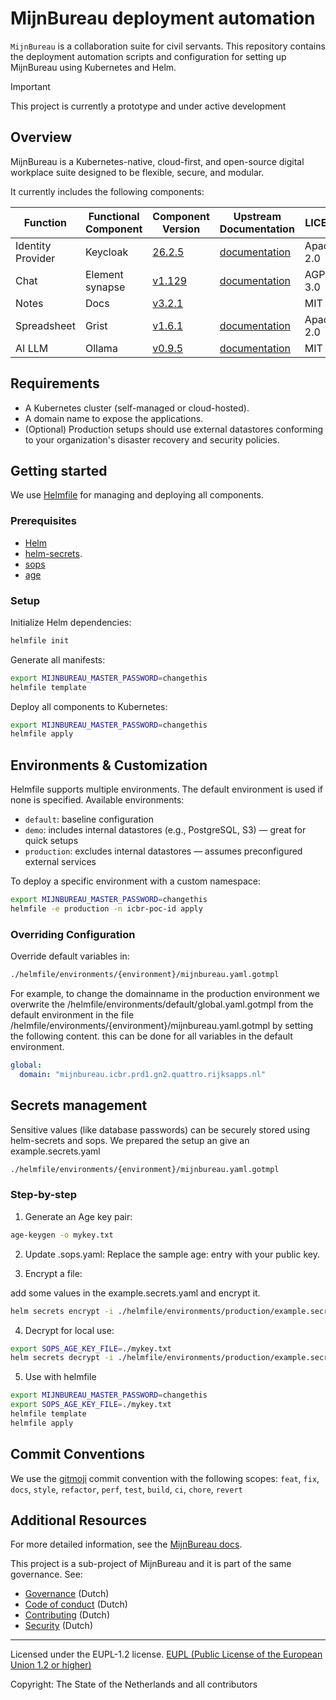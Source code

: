 # MijnBureau deployment automation

`MijnBureau` is a collaboration suite for civil servants. This repository contains the deployment automation scripts and configuration for setting up MijnBureau using Kubernetes and Helm.

> [!IMPORTANT]
> This project is currently a prototype and under active development

## Overview

MijnBureau is a Kubernetes-native, cloud-first, and open-source digital workplace suite designed to be flexible, secure, and modular.

It currently includes the following components:

| Function          | Functional Component | Component Version                                                  | Upstream Documentation                                        | LICENSE    |
| ----------------- | -------------------- | ------------------------------------------------------------------ | ------------------------------------------------------------- | ---------- |
| Identity Provider | Keycloak             | [26.2.5](https://github.com/keycloak/keycloak/releases/tag/26.2.5) | [documentation](https://www.keycloak.org/documentation)       | Apache-2.0 |
| Chat              | Element synapse      | [v1.129](https://github.com/element-hq/synapse/tree/v1.129.0)      | [documentation](https://element-hq.github.io/synapse/latest/) | AGPL-3.0   |
| Notes             | Docs                 | [v3.2.1](https://github.com/suitenumerique/docs/tree/v3.2.1)       |                                                               | MIT        |
| Spreadsheet       | Grist                | [v1.6.1](https://github.com/gristlabs/grist-core/tree/v1.6.1)      | [documentation](https://support.getgrist.com/self-managed/)   | Apache-2.0 |
| AI LLM            | Ollama               | [v0.9.5](https://github.com/ollama/ollama/tree/v0.9.5)             | [documentation](https://ollama.com/)                          | MIT        |

## Requirements

- A Kubernetes cluster (self-managed or cloud-hosted).
- A domain name to expose the applications.
- (Optional) Production setups should use external datastores conforming to your organization's disaster recovery and security policies.

## Getting started

We use [Helmfile](https://helmfile.readthedocs.io/en/latest/) for managing and deploying all components.

### Prerequisites

- [Helm](https://helm.sh/)
- [helm-secrets](https://github.com/jkroepke/helm-secret).
- [sops](https://getsops.io/)
- [age](https://github.com/FiloSottile/age)

### Setup

Initialize Helm dependencies:

```bash
helmfile init
```

Generate all manifests:

```bash
export MIJNBUREAU_MASTER_PASSWORD=changethis
helmfile template
```

Deploy all components to Kubernetes:

```bash
export MIJNBUREAU_MASTER_PASSWORD=changethis
helmfile apply
```

## Environments & Customization

Helmfile supports multiple environments. The default environment is used if none is specified. Available environments:

- `default`: baseline configuration
- `demo`: includes internal datastores (e.g., PostgreSQL, S3) — great for quick setups
- `production`: excludes internal datastores — assumes preconfigured external services

To deploy a specific environment with a custom namespace:

```bash
export MIJNBUREAU_MASTER_PASSWORD=changethis
helmfile -e production -n icbr-poc-id apply
```

### Overriding Configuration

Override default variables in:

```bash
./helmfile/environments/{environment}/mijnbureau.yaml.gotmpl
```

For example, to change the domainname in the production environment we overwrite the /helmfile/environments/default/global.yaml.gotmpl from the default environment in the file /helmfile/environments/{environment}/mijnbureau.yaml.gotmpl by setting the following content. this can be done for all variables in the default environment.

```yaml
global:
  domain: "mijnbureau.icbr.prd1.gn2.quattro.rijksapps.nl"
```

## Secrets management

Sensitive values (like database passwords) can be securely stored using helm-secrets and sops. We prepared the setup an give an example.secrets.yaml

```bash
./helmfile/environments/{environment}/mijnbureau.yaml.gotmpl
```

### Step-by-step

1. Generate an Age key pair:

```bash
age-keygen -o mykey.txt
```

2. Update .sops.yaml:
   Replace the sample age: entry with your public key.

3. Encrypt a file:

add some values in the example.secrets.yaml and encrypt it.

```bash
helm secrets encrypt -i ./helmfile/environments/production/example.secrets.yaml
```

4. Decrypt for local use:

```bash
export SOPS_AGE_KEY_FILE=./mykey.txt
helm secrets decrypt -i ./helmfile/environments/production/example.secrets.yaml
```

5. Use with helmfile

```bash
export MIJNBUREAU_MASTER_PASSWORD=changethis
export SOPS_AGE_KEY_FILE=./mykey.txt
helmfile template
helmfile apply
```

## Commit Conventions

We use the [gitmoji](https://gitmoji.dev/) commit convention with the following scopes: `feat`, `fix`, `docs`, `style`, `refactor`, `perf`, `test`, `build`, `ci`, `chore`, `revert`

## Additional Resources

For more detailed information, see the [MijnBureau docs](https://minbzk.github.io/mijn-bureau/).

This project is a sub-project of MijnBureau and it is part of the same governance. See:

- [Governance](https://github.com/MinBZK/mijn-bureau/blob/main/GOVERNANCE.md) (Dutch)
- [Code of conduct](https://github.com/MinBZK/mijn-bureau/blob/main/CODE_OF_CONDUCT.md) (Dutch)
- [Contributing](https://github.com/MinBZK/mijn-bureau/blob/main/CONTRIBUTING.md) (Dutch)
- [Security](https://github.com/MinBZK/mijn-bureau/blob/main/SECURITY.md) (Dutch)

---

Licensed under the EUPL-1.2 license.
[EUPL (Public License of the European Union 1.2 or higher)](LICENSE)

Copyright: The State of the Netherlands and all contributors

